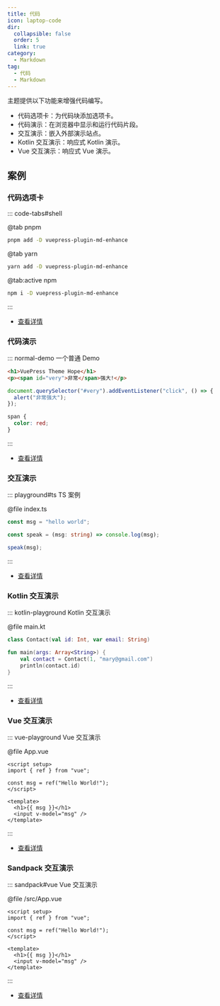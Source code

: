 ```yaml
---
title: 代码
icon: laptop-code
dir:
  collapsible: false
  order: 5
  link: true
category:
  - Markdown
tag:
  - 代码
  - Markdown
---
```


主题提供以下功能来增强代码编写。

- 代码选项卡：为代码块添加选项卡。
- 代码演示：在浏览器中显示和运行代码片段。
- 交互演示：嵌入外部演示站点。
- Kotlin 交互演示：响应式 Kotlin 演示。
- Vue 交互演示：响应式 Vue 演示。

<!-- more -->

## 案例

### 代码选项卡

::: code-tabs#shell

@tab pnpm

```bash
pnpm add -D vuepress-plugin-md-enhance
```

@tab yarn

```bash
yarn add -D vuepress-plugin-md-enhance
```

@tab:active npm

```bash
npm i -D vuepress-plugin-md-enhance
```

:::

- [查看详情](./code-tabs.md)

### 代码演示

::: normal-demo 一个普通 Demo

```html
<h1>VuePress Theme Hope</h1>
<p><span id="very">非常</span>强大!</p>
```

```js
document.querySelector("#very").addEventListener("click", () => {
  alert("非常强大");
});
```

```css
span {
  color: red;
}
```

:::

- [查看详情](./demo.md)

### 交互演示

::: playground#ts TS 案例

@file index.ts

```ts
const msg = "hello world";

const speak = (msg: string) => console.log(msg);

speak(msg);
```

:::

- [查看详情](./playground.md)

### Kotlin 交互演示

::: kotlin-playground Kotlin 交互演示

@file main.kt

```kotlin
class Contact(val id: Int, var email: String)

fun main(args: Array<String>) {
    val contact = Contact(1, "mary@gmail.com")
    println(contact.id)
}
```

:::

- [查看详情](./kotlin-playground.md)

### Vue 交互演示

::: vue-playground Vue 交互演示

@file App.vue

```vue
<script setup>
import { ref } from "vue";

const msg = ref("Hello World!");
</script>

<template>
  <h1>{{ msg }}</h1>
  <input v-model="msg" />
</template>
```

:::

- [查看详情](./vue-playground.md)

### Sandpack 交互演示

::: sandpack#vue Vue 交互演示

@file /src/App.vue

```vue
<script setup>
import { ref } from "vue";

const msg = ref("Hello World!");
</script>

<template>
  <h1>{{ msg }}</h1>
  <input v-model="msg" />
</template>
```

:::

- [查看详情](./sandpack.md)
